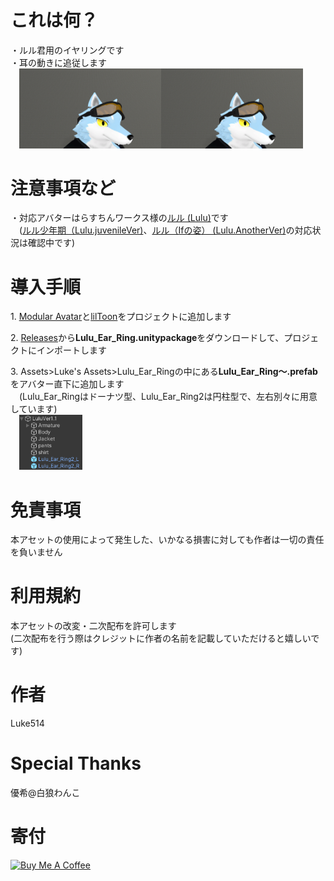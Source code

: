 # これは何？
・ルル君用のイヤリングです  
・耳の動きに追従します  
&emsp;<img src="image/Lulu_Ear_Ring.png" width="45%" /><img src="image/Lulu_Ear_Ring2.png" width="45%" />  
  
# 注意事項など
・対応アバターはらすちんワークス様の[ルル (Lulu)](https://aoikarasu.booth.pm/items/4271776)です  
&emsp;([ルル少年期（Lulu.juvenileVer)](https://aoikarasu.booth.pm/items/6101679)、[ルル（Ifの姿） (Lulu.AnotherVer)](https://aoikarasu.booth.pm/items/6544416)の対応状況は確認中です)  
<!--・[ルル少年期（Lulu.juvenileVer)](https://aoikarasu.booth.pm/items/6101679)、[ルル（Ifの姿） (Lulu.AnotherVer)](https://aoikarasu.booth.pm/items/6544416)に導入する場合は、  -->
<!--&emsp;イヤリングの位置を調整する必要があります  -->
<!--&emsp;<img src="image/位置サイズ調整.png" width="30%" />  -->
  
# 導入手順
1.&nbsp;[Modular Avatar](https://modular-avatar.nadena.dev/ja)と[lilToon](https://lilxyzw.github.io/lilToon/)をプロジェクトに追加します  
  
2.&nbsp;[Releases](https://github.com/Luke-514/Lulu_Ear_Ring/releases/latest)から**Lulu_Ear_Ring.unitypackage**をダウンロードして、プロジェクトにインポートします  
  
3.&nbsp;Assets>Luke's Assets>Lulu_Ear_Ringの中にある**Lulu_Ear_Ring～.prefab**をアバター直下に追加します  
&emsp;(Lulu_Ear_Ringはドーナツ型、Lulu_Ear_Ring2は円柱型で、左右別々に用意しています)  
&emsp;<img src="image/Prefab配置.png" width="20%" />  
  
# 免責事項
本アセットの使用によって発生した、いかなる損害に対しても作者は一切の責任を負いません  
  
# 利用規約
本アセットの改変・二次配布を許可します  
(二次配布を行う際はクレジットに作者の名前を記載していただけると嬉しいです)  
  
# 作者
Luke514  
  
# Special Thanks
優希@白狼わんこ  
  
# 寄付
<a href="https://www.buymeacoffee.com/Luke514" target="_blank"><img src="https://cdn.buymeacoffee.com/buttons/v2/default-yellow.png" alt="Buy Me A Coffee" style="height: 60px !important;width: 217px !important;" ></a>
